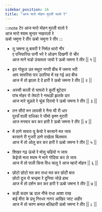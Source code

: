 ```yaml
---
sidebar_position: 16
title: "आज मारो मोहन मुरली वालो रे"
---
```


:::note टेर
आज मारो मोहन मुरली वालो रे <br/>
आज मारो श्याम सुन्दर नखरालो रे <br/>
ऊबो जमुना रे तीर ऊबो जमुना रे तीर
:::

- तू जमना तू बावरी रे निर्मल थारो नीर <br/>
  ए पनियारिया पानी भरे रे ओडण दिखणी रो चीर <br/>
  आज माने घडो उंचावता जावो रे ऊबो जमना रे तीर || १ ||

- इत गोकुल उत मथुरा नगरी बीच में जमना भरी <br/>
  आप सावरिया पार उतरिया में रह गई अद बीच <br/>
  आज में तो झाला दे दे हारी रे ऊबो जमना रे तीर || २ ||

- अस्सी काली रो घाघरो रे कुर्ती बूटेदार <br/>
  पांच मोहर रो तेवटो रे नाथड़ी झलके दार <br/>
  आज मारे चुड़ले रे चूंक दिरावो रे ऊबो जमना रे तीर || ३ ||

- तन सीरो मन लापसी रे नैना घी री धार <br/>
  पुरसँ वाली राधिका रे जीमो कृष्ण मुरारी <br/>
  आज मनवार कर कर हारी रे ऊबो जमना रे तीर || ४ ||

- में ठाणे सावरा यू केयो रे बरसाने मत जाय <br/>
  बरसाने री गुजरी ठाणे राखेला बिलमाय <br/>
  आज में तो ओलु कर कर हारी रे ऊबो जमना रे तीर || ५ ||

- शिखर गढ़ ऊंचो रे मोसु चढियो न जाय <br/>
  केईजो मारा श्याम ने माने गोदिया कर ले जाय <br/>
  आज में तो पाली किस विध चालु रे आज म्हारो मोहन || ६ ||

- छोटो छोटो मत कर राधा मत कर छोटी बात <br/>
  छोटो दूज रो चन्द्रमा रे दुनिया जोड़े हाथ <br/>
  आज में तो दर्शन कर कर हारी रे ऊबो जमना रे तीर || ७ ||

- कड़ी कदम ऋ दाल नीचे राधा आशा राख <br/>
  बाई मीरा के प्रभु गिरधर नागर आखिर जाट अहीर <br/>
  आज में तो चरण कमल बलिहारी ऊबो जमना रे तीर || ८ ||
